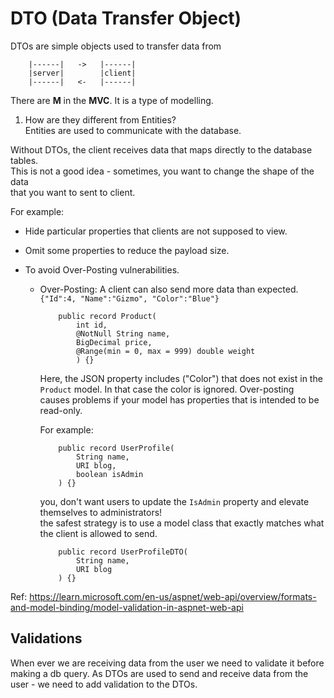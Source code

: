 # DTO (Data Transfer Object)

DTOs are simple objects used to transfer data from 
``` 
    |------|   ->   |------|
    |server|        |client|
    |------|   <-   |------| 
```
There are **M** in the **MVC**. It is a type of modelling.

1. How are they different from Entities?  
   Entities are used to communicate with the database.

Without DTOs, the client receives data that maps directly to the database tables.  
This is not a good idea - sometimes, you want to change the shape of the data  
that you want to sent to client.

For example:

- Hide particular properties that clients are not supposed to view.
- Omit some properties to reduce the payload size.
- To avoid Over-Posting vulnerabilities.

  - Over-Posting: A client can also send more data than expected.
    `{"Id":4, "Name":"Gizmo", "Color":"Blue"}`

    ```
        public record Product(
            int id,
            @NotNull String name,
            BigDecimal price,
            @Range(min = 0, max = 999) double weight
            ) {}
    ```

    Here, the JSON property includes ("Color") that does not exist in the `Product` model. In that case the color is ignored. Over-posting causes problems if your model has properties that is intended to be read-only.

    For example:

    ```
        public record UserProfile(
            String name,
            URI blog,
            boolean isAdmin
        ) {}
    ```

    you, don't want users to update the `IsAdmin` property and elevate themselves to administrators!  
    the safest strategy is to use a model class that exactly matches what the client is allowed to send.

    ```
        public record UserProfileDTO(
            String name,
            URI blog
        ) {}
    ```

Ref: https://learn.microsoft.com/en-us/aspnet/web-api/overview/formats-and-model-binding/model-validation-in-aspnet-web-api

## Validations
When ever we are receiving data from the user we need to validate it before making a db query.
As DTOs are used to send and receive data from the user - we need to add validation to the DTOs.